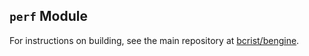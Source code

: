 ## `perf` Module
For instructions on building, see the main repository at
[bcrist/bengine](https://github.com/bcrist/bengine).
